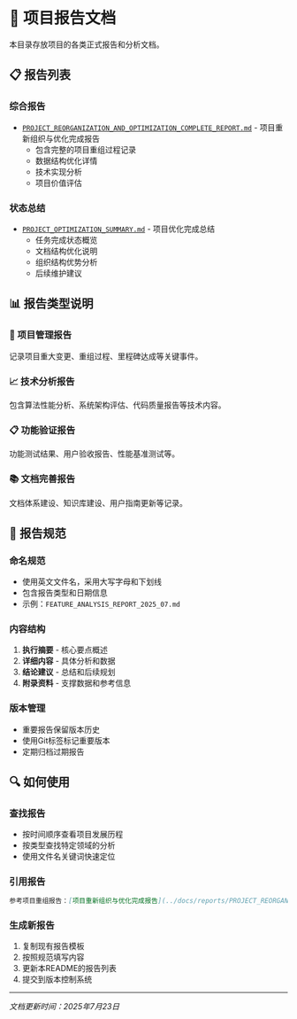 # 📁 项目报告文档

本目录存放项目的各类正式报告和分析文档。

## 📋 报告列表

### 综合报告
- [`PROJECT_REORGANIZATION_AND_OPTIMIZATION_COMPLETE_REPORT.md`](./PROJECT_REORGANIZATION_AND_OPTIMIZATION_COMPLETE_REPORT.md) - 项目重新组织与优化完成报告
  - 包含完整的项目重组过程记录
  - 数据结构优化详情
  - 技术实现分析
  - 项目价值评估

### 状态总结
- [`PROJECT_OPTIMIZATION_SUMMARY.md`](./PROJECT_OPTIMIZATION_SUMMARY.md) - 项目优化完成总结
  - 任务完成状态概览
  - 文档结构优化说明
  - 组织结构优势分析
  - 后续维护建议

## 📊 报告类型说明

### 🔄 项目管理报告
记录项目重大变更、重组过程、里程碑达成等关键事件。

### 📈 技术分析报告
包含算法性能分析、系统架构评估、代码质量报告等技术内容。

### 📋 功能验证报告
功能测试结果、用户验收报告、性能基准测试等。

### 📚 文档完善报告
文档体系建设、知识库建设、用户指南更新等记录。

## 🎯 报告规范

### 命名规范
- 使用英文文件名，采用大写字母和下划线
- 包含报告类型和日期信息
- 示例：`FEATURE_ANALYSIS_REPORT_2025_07.md`

### 内容结构
1. **执行摘要** - 核心要点概述
2. **详细内容** - 具体分析和数据
3. **结论建议** - 总结和后续规划
4. **附录资料** - 支撑数据和参考信息

### 版本管理
- 重要报告保留版本历史
- 使用Git标签标记重要版本
- 定期归档过期报告

## 🔍 如何使用

### 查找报告
- 按时间顺序查看项目发展历程
- 按类型查找特定领域的分析
- 使用文件名关键词快速定位

### 引用报告
```markdown
参考项目重组报告：[项目重新组织与优化完成报告](../docs/reports/PROJECT_REORGANIZATION_AND_OPTIMIZATION_COMPLETE_REPORT.md)
```

### 生成新报告
1. 复制现有报告模板
2. 按照规范填写内容
3. 更新本README的报告列表
4. 提交到版本控制系统

---

*文档更新时间：2025年7月23日*
